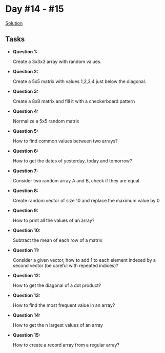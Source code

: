 # Day #14 - #15

[Solution](https://github.com/DSAghicha/LU-AI-ML/blob/main/Day_14_15/main.ipynb)

## Tasks

- **Question 1:**

    Create a 3x3x3 array with random values.

- **Question 2:**

    Create a 5x5 matrix with values 1,2,3,4 just below the diagonal.

- **Question 3:**

    Create a 8x8 matrix and fill it with a checkerboard pattern

- **Question 4:**

    Normalize a 5x5 random matrix

- **Question 5:**

    How to find common values between two arrays?

- **Question 6:**

    How to get the dates of yesterday, today and tomorrow?

- **Question 7:**

    Consider two random array A and B, check if they are equal.

- **Question 8:**

    Create random vector of size 10 and replace the maximum value by 0

- **Question 9:**

    How to print all the values of an array?

- **Question 10:**

    Subtract the mean of each row of a matrix

- **Question 11:**

    Consider a given vector, how to add 1 to each element indexed by a second vector (be careful with repeated indices)?

- **Question 12:**

    How to get the diagonal of a dot product?

- **Question 13:**

    How to find the most frequent value in an array?

- **Question 14:**

    How to get the n largest values of an array

- **Question 15:**

    How to create a record array from a regular array?
